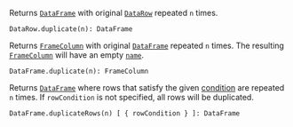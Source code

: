 [//]: # (title: duplicate)

Returns [`DataFrame`](DataFrame.md) with original [`DataRow`](DataRow.md) repeated `n` times.
```text
DataRow.duplicate(n): DataFrame
```

Returns [`FrameColumn`](DataColumn.md#framecolumn) with original [`DataFrame`](DataFrame.md) repeated `n` times. 
The resulting [`FrameColumn`](DataColumn.md#framecolumn) will have an empty [`name`](DataColumn.md#properties).
```text
DataFrame.duplicate(n): FrameColumn
```

Returns [`DataFrame`](DataFrame.md)
where rows that satisfy the given [condition](DataRow.md#row-conditions) are repeated `n` times.
If `rowCondition` is not specified, all rows will be duplicated.
```text
DataFrame.duplicateRows(n) [ { rowCondition } ]: DataFrame
```
